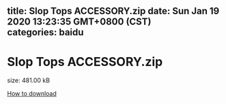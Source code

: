 
title: Slop Tops ACCESSORY.zip
date: Sun Jan 19 2020 13:23:35 GMT+0800 (CST)    
categories: baidu
---

# Slop Tops ACCESSORY.zip
size: 481.00 kB
 
 

[How to download](https://bpcam.bemobtrk.com/go/2ceec3aa-1ca2-46d6-b9ff-aaa5c184517c?jno=763)